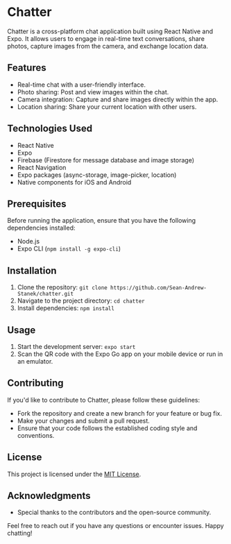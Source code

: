 # Chatter

Chatter is a cross-platform chat application built using React Native and Expo. It allows users to engage in real-time text conversations, share photos, capture images from the camera, and exchange location data.

## Features

- Real-time chat with a user-friendly interface.
- Photo sharing: Post and view images within the chat.
- Camera integration: Capture and share images directly within the app.
- Location sharing: Share your current location with other users.

## Technologies Used

- React Native
- Expo
- Firebase (Firestore for message database and image storage)
- React Navigation
- Expo packages (async-storage, image-picker, location)
- Native components for iOS and Android

## Prerequisites

Before running the application, ensure that you have the following dependencies installed:

- Node.js
- Expo CLI (`npm install -g expo-cli`)

## Installation

1. Clone the repository: `git clone https://github.com/Sean-Andrew-Stanek/chatter.git`
2. Navigate to the project directory: `cd chatter`
3. Install dependencies: `npm install`

## Usage

1. Start the development server: `expo start`
2. Scan the QR code with the Expo Go app on your mobile device or run in an emulator.

## Contributing

If you'd like to contribute to Chatter, please follow these guidelines:
- Fork the repository and create a new branch for your feature or bug fix.
- Make your changes and submit a pull request.
- Ensure that your code follows the established coding style and conventions.

## License

This project is licensed under the [MIT License](LICENSE).

## Acknowledgments

- Special thanks to the contributors and the open-source community.

Feel free to reach out if you have any questions or encounter issues. Happy chatting!